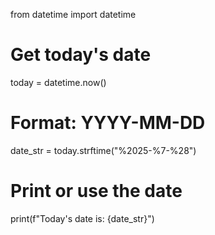 from datetime import datetime

# Get today's date
today = datetime.now()

# Format: YYYY-MM-DD
date_str = today.strftime("%2025-%7-%28")

# Print or use the date
print(f"Today's date is: {date_str}")